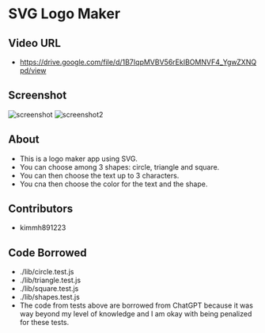 # SVG Logo Maker
## Video URL
- https://drive.google.com/file/d/1B7IqpMVBV56rEkIBOMNVF4_YgwZXNQpd/view
## Screenshot
![screenshot](https://github.com/kimmh891223/svg_logo_maker/assets/125617951/759949f1-5237-4558-871b-c31a3390b654)
![screenshot2](https://github.com/kimmh891223/svg_logo_maker/assets/125617951/963d9a7b-d3d7-4200-8435-5d37ec889280)

## About
- This is a logo maker app using SVG.
- You can choose among 3 shapes: circle, triangle and square.
- You can then choose the text up to 3 characters.
- You cna then choose the color for the text and the shape.

## Contributors
- kimmh891223

## Code Borrowed
- ./lib/circle.test.js
- ./lib/triangle.test.js
- ./lib/square.test.js
- ./lib/shapes.test.js
- The code from tests above are borrowed from ChatGPT because it was way beyond my level of knowledge and I am okay with being penalized for these tests.
